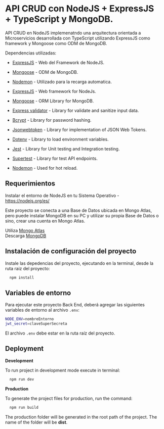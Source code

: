 
# API CRUD con NodeJS + ExpressJS + TypeScript y MongoDB. 


API CRUD en NodeJS implemenatndo una arquitectura orientada a Microservicios desarrollada con TypeScript utilizando ExpressJS como framework y Mongoose como ODM de MongoDB.

Dependencias utilizadas:
* [ExpressJS](https://expressjs.com/) - Web del Framework de NodeJS.
* [Mongoose](https://mongoosejs.com/) - ODM de MongoDB.
* [Nodemon](https://nodemon.io/) - Utilizado para la recarga automatica.


* [ExpressJS](https://expressjs.com/) - Web framework for NodeJs.
* [Mongoose](https://mongoosejs.com/) - ORM Library for MongoDB.
* [Express validator](https://express-validator.github.io/docs/) - Library for validate and sanitize input data.
* [Bcrypt](https://www.npmjs.com/package/bcrypt) - Library for password hashing.
* [Jsonwebtoken](https://www.npmjs.com/package/jsonwebtoken) - Library for implementation of JSON Web Tokens.
* [Dotenv](https://www.npmjs.com/package/dotenv) - Library to load environment variables.
* [Jest](https://jestjs.io/) - Library for Unit testing and Integration testing.
* [Supertest](https://www.npmjs.com/package/supertest) - Library for test API endpoints.
* [Nodemon](https://nodemon.io/) - Used for hot reload.

## Requerimientos
Instalar el entorno de NodeJS en tu Sistema Operativo - https://nodejs.org/es/

Este proyecto se conecta a una Base de Datos ubicada en Mongo Atlas, pero puede instalar MongoDB en su PC y utilizar su propia Base de Datos o sino, crear una cuenta en Mongo Atlas.

Utiliza [Mongo Atlas](https://www.mongodb.com/atlas/database/)  
Descarga [MongoDB](https://www.mongodb.com/try/download/community)

## Instalación de configuración del proyecto

Instale las depedencias del proyecto, ejecutando en la terminal, desde la ruta raiz del proyecto:

```bash
  npm install
```

## Variables de entorno

Para ejecutar este proyecto Back End, deberá agregar las siguientes variables de entorno al archivo `.env`:

```bash
NODE_ENV=nombreEntorno
jwt_secret=claveSuperSecreta

```
El archivo `.env` debe estar en la ruta raíz del proyecto.

<!-- ------------------------------------ -->

## Deployment

**Development**

To run project in development mode execute in terminal:

```bash
  npm run dev
```

**Production**

To generate the project files for production, run the command:

```bash
  npm run build
```
The production folder will be generated in the root path of the project. The name of the folder will be **dist**.